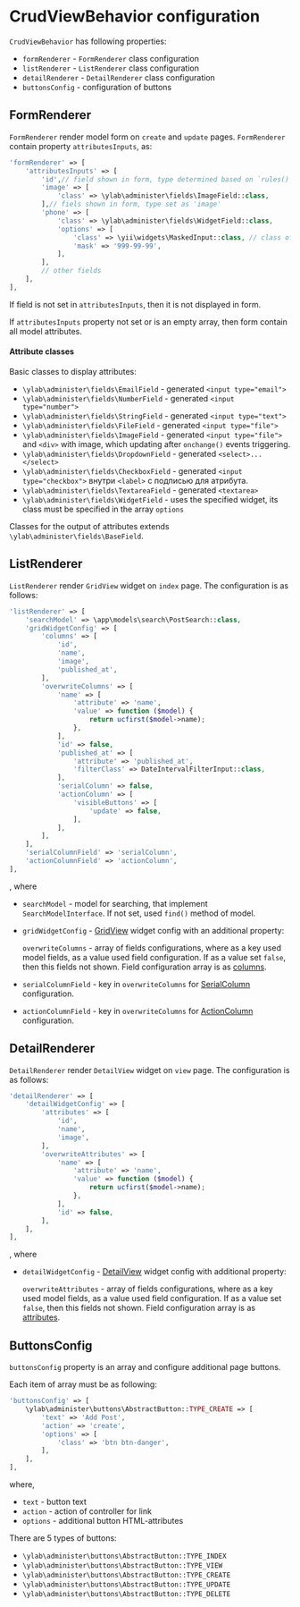 # CrudViewBehavior configuration

`CrudViewBehavior` has following properties:
- `formRenderer` - `FormRenderer` class configuration
- `listRenderer` - `ListRenderer` class configuration
- `detailRenderer` - `DetailRenderer` class configuration
- `buttonsConfig` - configuration of buttons

## FormRenderer

`FormRenderer` render model form on `create` and `update` pages.
`FormRenderer` contain property `attributesInputs`, as:
```php
'formRenderer' => [
    'attributesInputs' => [
        'id',// field shown in form, type determined based on `rules()` method
        'image' => [
            'class' => \ylab\administer\fields\ImageField::class,
        ],// fiels shown in form, type set as 'image'
        'phone' => [
            'class' => \ylab\administer\fields\WidgetField::class, 
            'options' => [
                'class' => \yii\widgets\MaskedInput::class, // class of widget
                'mask' => '999-99-99',
            ],
        ],
        // other fields
    ],
],
```
If field is not set in `attributesInputs`, then it is not displayed in form.


If `attributesInputs` property not set or is an empty array, then form contain all model attributes.

#### Attribute classes

Basic classes to display attributes:
- `\ylab\administer\fields\EmailField` - generated `<input type="email">`
- `\ylab\administer\fields\NumberField` - generated `<input type="number">`
- `\ylab\administer\fields\StringField` - generated `<input type="text">`
- `\ylab\administer\fields\FileField` - generated `<input type="file">`
- `\ylab\administer\fields\ImageField` - generated `<input type="file">` and `<div>` with image, which updating after `onchange()` events triggering.
- `\ylab\administer\fields\DropdownField` - generated `<select>...</select>`
- `\ylab\administer\fields\CheckboxField` - generated `<input type="checkbox">` внутри `<label>` с подписью для атрибута.
- `\ylab\administer\fields\TextareaField` - generated `<textarea>`
- `\ylab\administer\fields\WidgetField` - uses the specified widget, its class must be specified in the array `options`

Classes for the output of attributes extends `\ylab\administer\fields\BaseField`.   

## ListRenderer

`ListRenderer` render `GridView` widget on `index` page. The configuration is as follows:
```php
'listRenderer' => [
    'searchModel' => \app\models\search\PostSearch::class,
    'gridWidgetConfig' => [
        'columns' => [
            'id',
            'name',
            'image',
            'published_at',
        ],
        'overwriteColumns' => [
            'name' => [
                'attribute' => 'name',
                'value' => function ($model) {
                    return ucfirst($model->name);
                },
            ],
            'id' => false,
            'published_at' => [
                'attribute' => 'published_at',
                'filterClass' => DateIntervalFilterInput::class,
            ],
            'serialColumn' => false,
            'actionColumn' => [
                'visibleButtons' => [
                    'update' => false,
                ],
            ],
        ],
    ],
    'serialColumnField' => 'serialColumn',
    'actionColumnField' => 'actionColumn',
],
```
, where
- `searchModel` -  model for searching, that implement `SearchModelInterface`. If not set, used `find()` method of
model.
- `gridWidgetConfig` - [GridView](http://www.yiiframework.com/doc-2.0/yii-grid-gridview.html) widget config with an
additional property:

    `overwriteColumns` - array of fields configurations, where as a key used model fields, as a value used field
    configuration. If as a value set `false`, then this fields not shown. Field configuration array is as
    [columns](http://www.yiiframework.com/doc-2.0/yii-grid-gridview.html#$columns-detail).

- `serialColumnField` - key in `overwriteColumns` for
[SerialColumn](http://www.yiiframework.com/doc-2.0/yii-grid-serialcolumn.html) configuration.

- `actionColumnField` - key in `overwriteColumns` for
[ActionColumn](http://www.yiiframework.com/doc-2.0/yii-grid-actioncolumn.html) configuration.

## DetailRenderer

`DetailRenderer` render `DetailView` widget on `view` page. The configuration is as follows:
```php
'detailRenderer' => [
    'detailWidgetConfig' => [
        'attributes' => [
            'id',
            'name',
            'image',
        ],
        'overwriteAttributes' => [
            'name' => [
                'attribute' => 'name',
                'value' => function ($model) {
                    return ucfirst($model->name);
                },
            ],
            'id' => false,
        ],
    ],
],
```
, where
- `detailWidgetConfig` - [DetailView](http://www.yiiframework.com/doc-2.0/yii-widgets-detailview.html) widget config
with additional property:

    `overwriteAttributes` - array of fields configurations, where as a key used model fields, as a value used field
    configuration. If as a value set `false`, then this fields not shown. Field configuration array is as
    [attributes](http://www.yiiframework.com/doc-2.0/yii-widgets-detailview.html#$attributes-detail).

## ButtonsConfig

`buttonsConfig` property is an array and configure additional page buttons.

Each item of array must be as following:
```php
'buttonsConfig' => [
    \ylab\administer\buttons\AbstractButton::TYPE_CREATE => [
        'text' => 'Add Post',
        'action' => 'create',
        'options' => [
            'class' => 'btn btn-danger',
        ],
    ],
],
```
where,
- `text` - button text
- `action` - action of controller for link
- `options` - additional button HTML-attributes

There are 5 types of buttons:
- `\ylab\administer\buttons\AbstractButton::TYPE_INDEX`
- `\ylab\administer\buttons\AbstractButton::TYPE_VIEW`
- `\ylab\administer\buttons\AbstractButton::TYPE_CREATE`
- `\ylab\administer\buttons\AbstractButton::TYPE_UPDATE`
- `\ylab\administer\buttons\AbstractButton::TYPE_DELETE`
